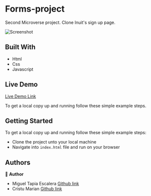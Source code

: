 # Forms-project

Second Microverse project. Clone Inuit's sign up page.

![Screenshot](https://user-images.githubusercontent.com/57421823/70156403-7fd8f400-1679-11ea-9be6-7495bb16014e.png)

## Built With

- Html
- Css
- Javascript

## Live Demo

[Live Demo Link](https://meltrust.github.io/forms-project/)

To get a local copy up and running follow these simple example steps.

## Getting Started

To get a local copy up and running follow these simple example steps:
- Clone the project unto your local machine
- Navigate into `index.html` file and run on your browser

## Authors

👤 **Author**

- Miguel Tapia Escalera [Github link](https://github.com/Meltrust)
- Cristu Marian [Github link](https://github.com/mariancristu)
